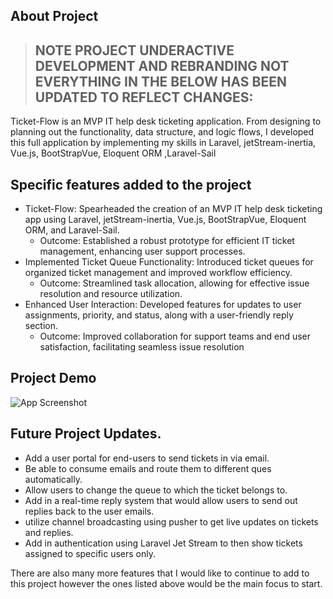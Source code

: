 ## About Project
> ## NOTE PROJECT UNDERACTIVE DEVELOPMENT AND REBRANDING NOT EVERYTHING IN THE BELOW HAS BEEN UPDATED TO REFLECT CHANGES:
Ticket-Flow is an MVP IT help desk ticketing application. From designing to planning out the functionality, data structure, and logic flows, I developed this full application by implementing my skills in Laravel, jetStream-inertia, Vue.js, BootStrapVue, Eloquent ORM ,Laravel-Sail
 


## Specific features added to the project

- Ticket-Flow: Spearheaded the creation of an MVP IT help desk ticketing app using Laravel,
jetStream-inertia, Vue.js, BootStrapVue, Eloquent ORM, and Laravel-Sail.
  - Outcome: Established a robust prototype for efficient IT ticket management, enhancing user
support processes.
- Implemented Ticket Queue Functionality: Introduced ticket queues for organized ticket management
and improved workflow efficiency.
  - Outcome: Streamlined task allocation, allowing for effective issue resolution and resource
utilization.
- Enhanced User Interaction: Developed features for updates to user assignments, priority, and status,
along with a user-friendly reply section.
  - Outcome: Improved collaboration for support teams and end user satisfaction, facilitating
seamless issue resolution



## Project Demo 

![App Screenshot](https://github.com/GwartneyDev/Ticket-Flow/blob/main/fixIt/TicketSystemVideo.gif)


## Future Project Updates.

- Add a user portal for end-users to send tickets in via email.
- Be able to consume emails and route them to different ques automatically. 
- Allow users to change the queue to which the ticket belongs to.
- Add in a real-time reply system that would allow users to send out replies back to the user emails. 
- utilize channel broadcasting using pusher to get live updates on tickets and replies.
- Add in authentication using Laravel Jet Stream to then show tickets assigned to specific users only.

There are also many more features that I would like to continue to add to this project however the ones listed above would be 
the main focus to start. 
